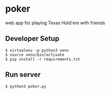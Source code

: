 # poker

web app for playing Texas Hold'em with friends

## Developer Setup

```
$ virtualenv -p python3 venv
$ source venv/bin/activate
$ pip install -r requirements.txt
```

## Run server
```
$ python3 poker.py
```


